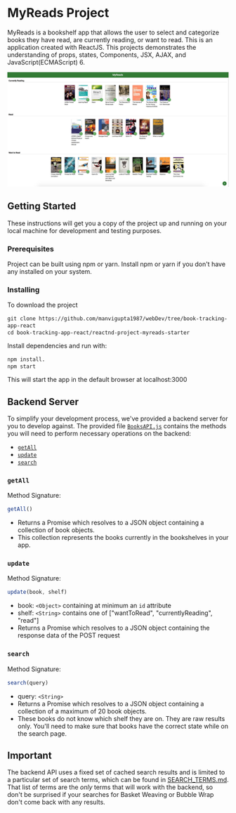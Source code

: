 # MyReads Project

MyReads is a bookshelf app that allows the user to select and categorize books they have read, are currently reading, or want to read. This is an application created with ReactJS. This projects demonstrates the understanding of props, states, Components, JSX, AJAX, and JavaScript(ECMAScript) 6.

![](myreads.jpg)

## Getting Started
These instructions will get you a copy of the project up and running on your local machine for development and testing
purposes.

### Prerequisites
Project can be built using npm or yarn. Install npm or yarn if you don't have any installed on your system.

### Installing

To download the project
```
git clone https://github.com/manvigupta1987/webDev/tree/book-tracking-app-react
cd book-tracking-app-react/reactnd-project-myreads-starter
```

Install dependencies and run with:
```
npm install.
npm start
```
This will start the app in the default browser at localhost:3000



## Backend Server

To simplify your development process, we've provided a backend server for you to develop against. The provided file [`BooksAPI.js`](src/BooksAPI.js) contains the methods you will need to perform necessary operations on the backend:

* [`getAll`](#getall)
* [`update`](#update)
* [`search`](#search)

### `getAll`

Method Signature:

```js
getAll()
```

* Returns a Promise which resolves to a JSON object containing a collection of book objects.
* This collection represents the books currently in the bookshelves in your app.

### `update`

Method Signature:

```js
update(book, shelf)
```

* book: `<Object>` containing at minimum an `id` attribute
* shelf: `<String>` contains one of ["wantToRead", "currentlyReading", "read"]
* Returns a Promise which resolves to a JSON object containing the response data of the POST request

### `search`

Method Signature:

```js
search(query)
```

* query: `<String>`
* Returns a Promise which resolves to a JSON object containing a collection of a maximum of 20 book objects.
* These books do not know which shelf they are on. They are raw results only. You'll need to make sure that books have the correct state while on the search page.

## Important
The backend API uses a fixed set of cached search results and is limited to a particular set of search terms, which can be found in [SEARCH_TERMS.md](SEARCH_TERMS.md). That list of terms are the _only_ terms that will work with the backend, so don't be surprised if your searches for Basket Weaving or Bubble Wrap don't come back with any results.



